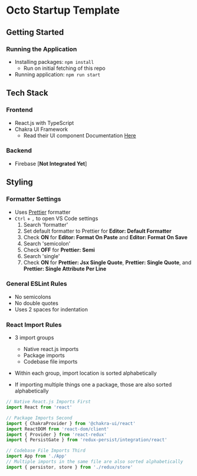 # Octo Startup Template

## Getting Started

### Running the Application

- Installing packages: `npm install`
  - Run on initial fetching of this repo
- Running application: `npm run start`

## Tech Stack

### Frontend

- React.js with TypeScript
- Chakra UI Framework
  - Read their UI component Documentation [Here](https://v2.chakra-ui.com/docs/components)

### Backend

- Firebase [**Not Integrated Yet**]

## Styling

### Formatter Settings

- Uses [Prettier](https://marketplace.visualstudio.com/items?itemName=esbenp.prettier-vscode) formatter
- `Ctrl` + `,` to open VS Code settings
  1. Search 'formatter'
  2. Set default formatter to Prettier for **Editor: Default Formatter**
  3. Check **ON** for **Editor: Format On Paste** and **Editor: Format On Save**
  4. Search 'semicolon'
  5. Check **OFF** for **Prettier: Semi**
  6. Search 'single'
  7. Check **ON** for **Prettier: Jsx Single Quote**, **Prettier: Single Quote**, and **Prettier: Single Attribute Per Line**

### General ESLint Rules

- No semicolons
- No double quotes
- Uses 2 spaces for indentation

### React Import Rules

- 3 import groups

  - Native react.js imports
  - Package imports
  - Codebase file imports

- Within each group, import location is sorted alphabetically
- If importing multiple things one a package, those are also sorted alphabetically

```TypeScript
// Native React.js Imports First
import React from 'react'

// Package Imports Second
import { ChakraProvider } from '@chakra-ui/react'
import ReactDOM from 'react-dom/client'
import { Provider } from 'react-redux'
import { PersistGate } from 'redux-persist/integration/react'

// Codebase File Imports Third
import App from './App'
// Multiple imports in the same file are also sorted alphabetically
import { persistor, store } from './redux/store'
```
